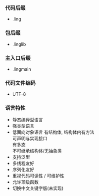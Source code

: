 ### 代码后缀
- .ling

### 包后缀
- .linglib

### 主入口后缀
- .lingmain

### 代码文件编码
- UTF-8

### 语言特性
- 静态编译型语言
- 强类型语言
- 低面向对象语言
    有结构体, 结构体内有方法  
    可声明与实现接口  
    有多态  
    不可继承结构体/无抽象类  
- 支持泛型
- 多线程友好
- 序列化友好
- 重视代码可读性 / 可维护性
- 允许顶级函数
- 切换中文关键字版(未实现)
